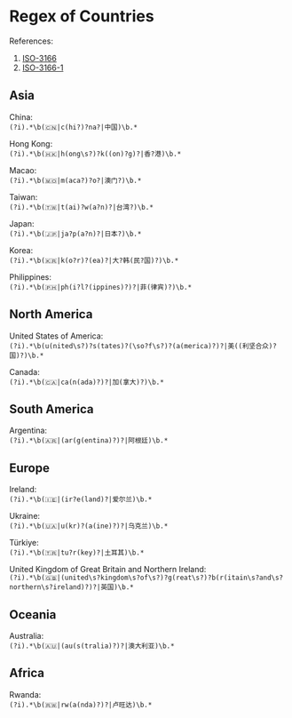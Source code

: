 # Regex of Countries  

References:  
1. [ISO-3166](https://www.iso.org/iso-3166-country-codes.html)  
2. [ISO-3166-1](https://www.iso.org/standard/72482.html)

## Asia  

China:  
`(?i).*\b(🇨🇳|c(hi?)?na?|中国)\b.*`  

Hong Kong:  
`(?i).*\b(🇭🇰|h(ong\s?)?k((on)?g)?|香?港)\b.*`   

Macao:  
`(?i).*\b(🇲🇴|m(aca?)?o?|澳门?)\b.*`  

Taiwan:  
`(?i).*\b(🇹🇼|t(ai)?w(a?n)?|台湾?)\b.*`  

Japan:  
`(?i).*\b(🇯🇵|ja?p(a?n)?|日本?)\b.*`  

Korea:  
`(?i).*\b(🇰🇷|k(o?r)?(ea)?|大?韩(民?国)?)\b.*`  

Philippines:  
`(?i).*\b(🇵🇭|ph(i?l?(ippines)?)?|菲(律宾)?)\b.*`  

## North America  

United States of America:  
`(?i).*\b(u(nited\s?)?s(tates)?(\so?f\s?)?(a(merica)?)?|美((利坚合众)?国)?)\b.*`  

Canada:  
`(?i).*\b(🇨🇦|ca(n(ada)?)?|加(拿大)?)\b.*`  

## South America  

Argentina:  
`(?i).*\b(🇦🇷|(ar(g(entina)?)?|阿根廷)\b.*`  

## Europe  

Ireland:  
`(?i).*\b(🇮🇪|(ir?e(land)?|爱尔兰)\b.*`  

Ukraine:  
`(?i).*\b(🇺🇦|u(kr)?(a(ine)?)?|乌克兰)\b.*`  

Türkiye:  
`(?i).*\b(🇹🇷|tu?r(key)?|土耳其)\b.*`  

United Kingdom of Great Britain and Northern Ireland:  
`(?i).*\b(🇬🇧|(united\s?kingdom\s?of\s?)?g(reat\s?)?b(r(itain\s?and\s?northern\s?ireland)?)?|英国)\b.*`  

## Oceania  

Australia:  
`(?i).*\b(🇦🇺|(au(s(tralia)?)?|澳大利亚)\b.*`  

## Africa  

Rwanda:  
`(?i).*\b(🇷🇼|rw(a(nda)?)?|卢旺达)\b.*`  
